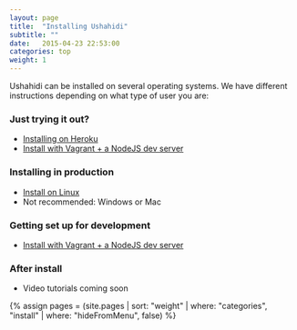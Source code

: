 ```yaml
---
layout: page
title:  "Installing Ushahidi"
subtitle: ""
date:   2015-04-23 22:53:00
categories: top
weight: 1
---
```


Ushahidi can be installed on several operating systems. We have different instructions depending on what type of user you are:

### Just trying it out?

* [Installing on Heroku](/install/installing-on-heroku.html)
* [Install with Vagrant + a NodeJS dev server](/install/installing-with-vagrant.html)

### Installing in production

* [Install on Linux](/install/installing-on-linux.html)
* Not recommended: Windows or Mac

### Getting set up for development

* [Install with Vagrant + a NodeJS dev server](/install/installing-with-vagrant.html)

### After install

* Video tutorials coming soon

{% assign pages = (site.pages | sort: "weight" | where: "categories", "install" | where: "hideFromMenu", false)  %}
